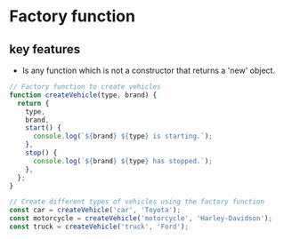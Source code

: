 # Factory function

## key features

- Is any function which is not a constructor that returns a 'new' object.

```javascript
// Factory function to create vehicles
function createVehicle(type, brand) {
  return {
    type,
    brand,
    start() {
      console.log(`${brand} ${type} is starting.`);
    },
    stop() {
      console.log(`${brand} ${type} has stopped.`);
    },
  };
}

// Create different types of vehicles using the factory function
const car = createVehicle('car', 'Toyota');
const motorcycle = createVehicle('motorcycle', 'Harley-Davidson');
const truck = createVehicle('truck', 'Ford');

```
